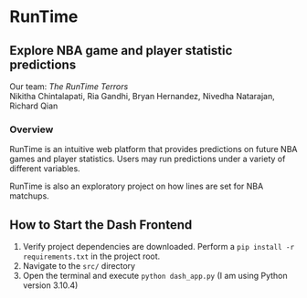 # RunTime
## Explore NBA game and player statistic predictions

Our team: *The RunTime Terrors*\
Nikitha Chintalapati, Ria Gandhi, Bryan Hernandez, Nivedha Natarajan, Richard Qian

### Overview
RunTime is an intuitive web platform that provides predictions on future NBA games and player statistics. Users may run predictions under a variety of different variables.

RunTime is also an exploratory project on how lines are set for NBA matchups.

## How to Start the Dash Frontend
1. Verify project dependencies are downloaded. Perform a `pip install -r requirements.txt` in the project root.
2. Navigate to the `src/` directory
3. Open the terminal and execute `python dash_app.py` (I am using Python version 3.10.4)
